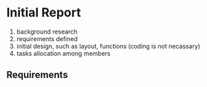 Initial Report
==============

1.	background research
2.	requirements defined 
3.	initial design, such as layout, functions (coding is not necassary)
4.	tasks allocation among members

Requirements
------------


